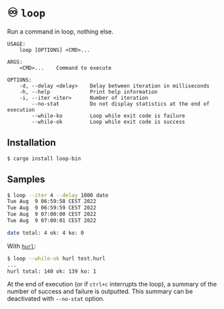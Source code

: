 # ♾️ `loop`

Run a command in loop, nothing else.

```
USAGE:
    loop [OPTIONS] <CMD>...

ARGS:
    <CMD>...    Command to execute

OPTIONS:
    -d, --delay <delay>    Delay between iteration in milliseconds
    -h, --help             Print help information
    -i, --iter <iter>      Number of iteration
        --no-stat          Do not display statistics at the end of execution
        --while-ko         Loop while exit code is failure
        --while-ok         Loop while exit code is success
```

## Installation

```
$ cargo install loop-bin
```


## Samples

```bash
$ loop --iter 4 --delay 1000 date
Tue Aug  9 06:59:58 CEST 2022
Tue Aug  9 06:59:59 CEST 2022
Tue Aug  9 07:00:00 CEST 2022
Tue Aug  9 07:00:01 CEST 2022

date total: 4 ok: 4 ko: 0
```

With [`hurl`](https://hurl.dev):

```bash
$ loop --while-ok hurl test.hurl
...
hurl total: 140 ok: 139 ko: 1
```

At the end of execution (or if `ctrl+c` interrupts the loop), a summary of the number of success and failure is outputted.
This summary can be deactivated with `--no-stat` option.